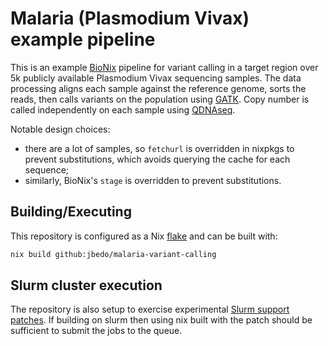 # Malaria (Plasmodium Vivax) example pipeline

This is an example [BioNix](https://github.com/PapenfussLab/BioNix) pipeline for
variant calling in a target region over 5k publicly available Plasmodium Vivax
sequencing samples. The data processing aligns each sample against the reference
genome, sorts the reads, then calls variants on the population using
[GATK](https://github.com/broadinstitute/gatk). Copy number is called
independently on each sample using
[QDNAseq](https://bioconductor.org/packages/3.14/bioc/html/QDNAseq.html).

Notable design choices:

- there are a lot of samples, so `fetchurl` is overridden in nixpkgs to prevent
  substitutions, which avoids querying the cache for each sequence;
- similarly, BioNix's `stage` is overridden to prevent substitutions.

## Building/Executing

This repository is configured as a Nix
[flake](https://nixos.wiki/wiki/Flakes#Installing_nix_flakes) and can be built
with:

``` sh
nix build github:jbedo/malaria-variant-calling
```

## Slurm cluster execution

The repository is also setup to exercise experimental [Slurm support
patches](https://github.com/jbedo/static-nix). If building on slurm then using
nix built with the patch should be sufficient to submit the jobs to the queue.
